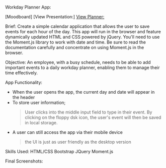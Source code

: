 Workday Planner App:

[Moodboard]
[View Presentation:]
[View Planner:](https://nicolegeorge.github.io/workday-planner/)

Brief:
Create a simple calendar application that allows the user to save events for each hour of the day. This app will run in the browser and feature dynamically updated HTML and CSS powered by jQuery.
You'll need to use the Moment.js library to work with date and time. Be sure to read the documentation carefully and concentrate on using Moment.js in the browser.


Objective:
An employee, with a busy schedule, needs to be able to add important events to a daily workday planner, enabling them to manage their time effectively.


App Functionality:
- When the user opens the app, the current day and date will appear in the header
- To store user information;
    > User clicks into the middle input field to type in their event.
    > By clicking on the floppy dsk icon, the user's event will then be saved in local storage.
- A user can still access the app via their mobile device
    > the UI is just as user friendly as the desktop version


Skills Used:
HTML/CSS
Bootstrap
JQuery
Moment.js


Final Screenshots:



